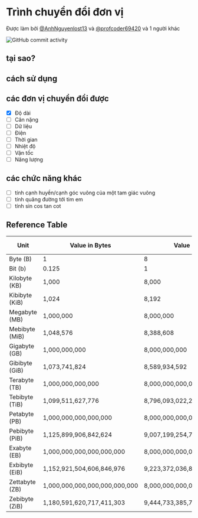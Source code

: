 # Trình chuyển đổi đơn vị

Được làm bởi [@AnhNguyenlost13](https://github.com/AnhNguyenlost13) và [@profcoder69420](https://github.com/profcoder69420) và 1 người khác<br>

![GitHub commit activity](https://img.shields.io/github/commit-activity/w/AnhNguyenlost13/projects)
<h2>tại sao?</h2>

<h2>cách sử dụng</h2>

## các đơn vị chuyển đổi được
- [x] Độ dài
- [ ] Cân nặng
- [ ] Dữ liệu
- [ ] Điện
- [ ] Thời gian
- [ ] Nhiệt độ
- [ ] Vận tốc
- [ ] Năng lượng

## các chức năng khác
- [ ] tính cạnh huyền/cạnh góc vuông của một tam giác vuông
- [ ] tính quãng đường tới tim em
- [ ] tính sin cos tan cot

## Reference Table
| Unit           | Value in Bytes                | Value in Bits                 | Value in Kilobytes (KB)   | Value in Kibibytes (KiB) | Value in Megabytes (MB)  | Value in Mebibytes (MiB) | Value in Gigabytes (GB)     | Value in Gibibytes (GiB)       | Value in Terabytes (TB)           | Value in Tebibytes (TiB)             | Value in Petabytes (PB)                 | Value in Pebibytes (PiB)                     | Value in Exabytes (EB)                        | Value in Exbibytes (EiB)                        | Value in Zettabytes (ZB)                           | Value in Zebibytes (ZiB)                              | Value in Yottabytes (YB)                                 | Value in Yobibytes (YiB)                        |                                           |                                           |                                           |                                           |                                           |
|----------------|-------------------------------|-------------------------------|---------------------------|--------------------------|--------------------------|--------------------------|-----------------------------|--------------------------------|-----------------------------------|--------------------------------------|-----------------------------------------|----------------------------------------------|-----------------------------------------------|-------------------------------------------------|----------------------------------------------------|-------------------------------------------------------|----------------------------------------------------------|-------------------------------------------------|-------------------------------------------|-------------------------------------------|-------------------------------------------|-------------------------------------------|-------------------------------------------|
| Byte (B)       | 1                             | 8                             | 0.001                     | 0.0009765625             | 0.000001                 | 0.000000953674316        | 0.000000000931322574615     | 0.000000000000909494701772928  | 0.000000000000000888178419700125  | 0.000000000000000000867361737988404  | 0.000000000000000000000846711663357041  | 0.000000000000000000000000826277703068999    | 0.000000000000000000000000000807045053182973  | 0.000000000000000000000000000000788107329981561 | 0.000000000000000000000000000000000769456071259876 | 0.000000000000000000000000000000000000751083301520767 | 0.000000000000000000000000000000000000000733001019216238 |                                                 |                                           |                                           |                                           |                                           |                                           |
| Bit (b)        | 0.125                         | 1                             | 0.000125                  | 0.0001220703             | 0.000000125              | 0.0000001192092902       | 0.0000000001164153218233159 | 0.0000000000001136868377216166 | 0.0000000000000001110223024625157 | 0.0000000000000000001084202172485504 | 0.0000000000000000000001058791187648620 | 0.000000000000000000000000103396853027039... | 0.0000000000000000000000000001019710650081356 | 0.000000000000000000000000000000998698285617694 | 0.000000000000000000000000000000977583760090223    | 0.000000000000000000000000000000956729529077394       | 0.000000000000000000000000000000936129886499571          |                                                 |                                           |                                           |                                           |                                           |                                           |
| Kilobyte (KB)  | 1,000                         | 8,000                         | 1                         | 0.9765625                | 0.0009765625             | 0.000953674316           | 0.000000931322574615        | 0.000000000909494701772928     | 0.000000000000888178419700125     | 0.000000000000000867361737988404     | 0.000000000000000000846711663357041     | 0.000000000000000000000826277703068999       | 0.000000000000000000000000807045053182973     | 0.000000000000000000000000000788107329981561    | 0.000000000000000000000000000000769456071259876    | 0.000000000000000000000000000000751083301520767       | 0.000000000000000000000000000000733001019216238          |                                                 |                                           |                                           |                                           |                                           |                                           |
| Kibibyte (KiB) | 1,024                         | 8,192                         | 1.024                     | 1                        | 0.001024                 | 0.0009765625             | 0.000000953674316           | 0.000000000931322574615        | 0.000000000000909494701772928     | 0.000000000000000888178419700125     | 0.000000000000000000867361737988404     | 0.000000000000000000000846711663357041       | 0.000000000000000000000000826277703068999     | 0.000000000000000000000000000807045053182973    | 0.000000000000000000000000000000788107329981561    | 0.000000000000000000000000000000769456071259876       | 0.000000000000000000000000000000751083301520767          | 0.000000000000000000000000000000733001019216238 |                                           |                                           |                                           |                                           |                                           |
| Megabyte (MB)  | 1,000,000                     | 8,000,000                     | 1,000                     | 976.5625                 | 1                        | 0.953674316              | 0.000931322574615           | 0.000000909494701772928        | 0.000000000888178419700125        | 0.000000000000867361737988404        | 0.000000000000000846711663357041        | 0.000000000000000000826277703068999          | 0.000000000000000000000807045053182973        | 0.000000000000000000000000788107329981561       | 0.000000000000000000000000769456071259876          | 0.000000000000000000000000751083301520767             | 0.000000000000000000000000733001019216238                |                                                 |                                           |                                           |                                           |                                           |                                           |
| Mebibyte (MiB) | 1,048,576                     | 8,388,608                     | 1,024                     | 1,000                    | 1.048576                 | 1                        | 0.0009765625                | 0.000000953674316              | 0.000000000931322574615           | 0.000000000000909494701772928        | 0.000000000000000888178419700125        | 0.000000000000000000867361737988404          | 0.000000000000000000000846711663357041        | 0.000000000000000000000000826277703068999       | 0.000000000000000000000000807045053182973          | 0.000000000000000000000000788107329981561             | 0.000000000000000000000000769456071259876                | 0.000000000000000000000000751083301520767       | 0.000000000000000000000000733001019216238 |                                           |                                           |                                           |                                           |
| Gigabyte (GB)  | 1,000,000,000                 | 8,000,000,000                 | 1,000,000                 | 976,562.5                | 1,000                    | 0.953674316              | 0.000931322574615           | 0.000000909494701772928        | 0.000000000888178419700125        | 0.000000000000867361737988404        | 0.000000000000000846711663357041        | 0.000000000000000000826277703068999          | 0.000000000000000000000807045053182973        | 0.000000000000000000000000788107329981561       | 0.000000000000000000000000769456071259876          | 0.000000000000000000000000751083301520767             | 0.000000000000000000000000733001019216238                |                                                 |                                           |                                           |                                           |                                           |                                           |
| Gibibyte (GiB) | 1,073,741,824                 | 8,589,934,592                 | 1,048,576                 | 1,024                    | 1,073.741824             | 1.048576                 | 1                           | 0.0009765625                   | 0.000000953674316                 | 0.000000000931322574615              | 0.000000000000909494701772928           | 0.000000000000000888178419700125             | 0.000000000000000000867361737988404           | 0.000000000000000000000846711663357041          | 0.000000000000000000000000826277703068999          | 0.000000000000000000000000807045053182973             | 0.000000000000000000000000788107329981561                | 0.000000000000000000000000769456071259876       | 0.000000000000000000000000751083301520767 | 0.000000000000000000000000733001019216238 |                                           |                                           |                                           |
| Terabyte (TB)  | 1,000,000,000,000             | 8,000,000,000,000             | 1,000,000,000             | 976,562,500              | 1,000,000                | 953.674316               | 0.931322574615              | 0.0009094947                   | 0.000000888178419700125           | 0.000000000867361737988404           | 0.000000000000846711663357041           | 0.000000000000000826277703068999             | 0.000000000000000000807045053182973           | 0.000000000000000000000788107329981561          | 0.000000000000000000000769456071259876             | 0.000000000000000000000751083301520767                | 0.000000000000000000000733001019216238                   |                                                 |                                           |                                           |                                           |                                           |                                           |
| Tebibyte (TiB) | 1,099,511,627,776             | 8,796,093,022,208             | 1,073,741,824             | 1,048,576                | 1,073,741.824            | 1,048,576                | 1,024                       | 1                              | 0.0009765625                      | 0.000000953674316                    | 0.000000000931322574615                 | 0.000000000000909494701772928                | 0.000000000000000888178419700125              | 0.000000000000000000867361737988404             | 0.000000000000000000000846711663357041             | 0.000000000000000000000000826277703068999             | 0.000000000000000000000000807045053182973                | 0.000000000000000000000000788107329981561       | 0.000000000000000000000000769456071259876 | 0.000000000000000000000000751083301520767 | 0.000000000000000000000000733001019216238 |                                           |                                           |
| Petabyte (PB)  | 1,000,000,000,000,000         | 8,000,000,000,000,000         | 1,000,000,000,000         | 976,562,500,000          | 1,000,000,000            | 953,674.316              | 931.322574615               | 0.9094947                      | 0.000888178419700125              | 0.000000867361737988404              | 0.000000000846711663357041              | 0.000000000000826277703068999                | 0.000000000000000807045053182973              | 0.000000000000000000788107329981561             | 0.000000000000000000769456071259876                | 0.000000000000000000751083301520767                   | 0.000000000000000000733001019216238                      |                                                 |                                           |                                           |                                           |                                           |                                           |
| Pebibyte (PiB) | 1,125,899,906,842,624         | 9,007,199,254,740,992         | 1,099,511,627,776         | 1,073,741,824            | 1,099,511,627.776        | 1,073,741,824            | 1,048,576                   | 1,024                          | 1                                 | 0.0009765625                         | 0.000000953674316                       | 0.000000000931322574615                      | 0.000000000000909494701772928                 | 0.000000000000000888178419700125                | 0.000000000000000000867361737988404                | 0.000000000000000000000846711663357041                | 0.000000000000000000000000826277703068999                | 0.000000000000000000000000807045053182973       | 0.000000000000000000000000788107329981561 | 0.000000000000000000000000769456071259876 | 0.000000000000000000000000751083301520767 | 0.000000000000000000000000733001019216238 |                                           |
| Exabyte (EB)   | 1,000,000,000,000,000,000     | 8,000,000,000,000,000,000     | 1,000,000,000,000,000     | 976,562,500,000,000      | 1,000,000,000,000        | 953,674,316              | 931,322.574615              | 909.4947                       | 0.8881784197001                   | 0.867361737988404                    | 0.000846711663357041                    | 0.000000826277703068999                      | 0.000000000807045053182973                    | 0.000000000788107329981561                      | 0.000000000769456071259876                         | 0.000000000751083301520767                            | 0.000000000733001019216238                               |                                                 |                                           |                                           |                                           |                                           |                                           |
| Exbibyte (EiB) | 1,152,921,504,606,846,976     | 9,223,372,036,854,775,808     | 1,125,899,906,842,624     | 1,099,511,627,776        | 1,125,899,906,842.624    | 1,099,511,627,776        | 1,073,741,824               | 1,048,576                      | 1,024                             | 1                                    | 0.0009765625                            | 0.000000953674316                            | 0.000000000931322574615                       | 0.000000000000909494701772928                   | 0.000000000000000888178419700125                   | 0.000000000000000000867361737988404                   | 0.000000000000000000000846711663357041                   | 0.000000000000000000000000826277703068999       | 0.000000000000000000000000807045053182973 | 0.000000000000000000000000788107329981561 | 0.000000000000000000000000769456071259876 | 0.000000000000000000000000751083301520767 |                                           |
| Zettabyte (ZB) | 1,000,000,000,000,000,000,000 | 8,000,000,000,000,000,000,000 | 1,000,000,000,000,000,000 | 976,562,500,000,000,000  | 1,000,000,000,000,000    | 953,674,316,406.25       | 931,322,574.615             | 909,494.7                      | 888,178.4197001                   | 867,361.737988404                    | 846,711.663357041                       | 826,277.703068999                            | 807,045.053182973                             | 788,107.329981561                               | 769,456.071259876                                  | 751,083.301520767                                     | 733,001.019216238                                        | 717,490.563401693                               | 702,658.294106535                         | 687,964.484599587                         | 673,420.845540685                         |                                           |                                           |
| Zebibyte (ZiB) | 1,180,591,620,717,411,303     | 9,444,733,385,739,634,432     | 1,152,921,504,606,846,976 | 1,125,899,906,842,624    | 1,152,921,504,606.846976 | 1,125,899,906,842,624    | 1,099,511,627,776           | 1,073,741,824                  | 1,048,576                         | 1,024                                | 1                                       | 0.0009765625                                 | 0.000000953674316                             | 0.000000000931322574615                         | 0.000000000000909494701772928                      | 0.000000000000000888178419700125                      | 0.000000000000000000867361737988404                      | 0.000000000000000000000846711663357041          | 0.000000000000000000000000826277703068999 | 0.000000000000000000000000807045053182973 | 0.000000000000000000000000788107329981561 | 0.000000000000000000000000769456071259876 | 0.000000000000000000000000751083301520767 |
